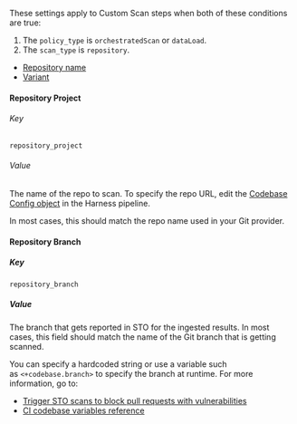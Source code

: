 These settings apply to Custom Scan steps when both of these conditions are true:
1. The `policy_type` is `orchestratedScan` or `dataLoad`.
2. The `scan_type` is `repository`.

<!-- TOC start (generated with https://github.com/derlin/bitdowntoc) -->

- [Repository name](#repository-name)
- [Variant](#variant)

<!-- TOC end -->

#### Repository Project

###### Key

```
repository_project
```
###### Value

The name of the repo to scan. To specify the repo URL, edit  the [Codebase Config object](/docs/continuous-integration/use-ci/codebase-configuration/create-and-configure-a-codebase) in the Harness pipeline.  

In most cases, this should match the repo name used in your Git provider.

#### Repository Branch


##### Key
```
repository_branch
```

##### Value

The branch that gets reported in STO for the ingested results. In most cases, this field should match the name of the Git branch that is getting scanned.

You can specify a hardcoded string or use a variable such as `<+codebase.branch>` to specify the branch at runtime. For more information, go to:
- [Trigger STO scans to block pull requests with vulnerabilities](/docs/security-testing-orchestration/use-sto/stop-builds-based-on-scan-results/trigger-sto-scans-to-block-prs-with-vulnerabilities)
- [CI codebase variables reference](/docs/continuous-integration/use-ci/codebase-configuration/built-in-cie-codebase-variables-reference)
     

